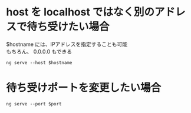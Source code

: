 # host を localhost ではなく別のアドレスで待ち受けたい場合
$hostname には、IPアドレスを指定することも可能  
もちろん、 0.0.0.0 もできる
```
ng serve --host $hostname
```

# 待ち受けポートを変更したい場合
```
ng serve --port $port
```
